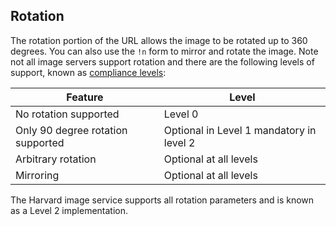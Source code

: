 ## Rotation

<script src="../../extras.js" >
</script>
<script src="../viewer.js" >
</script>

The rotation portion of the URL allows the image to be rotated up to 360 degrees. You can also use the `!n` form to mirror and rotate the image. Note not all image servers support rotation and there are the following levels of support, known as [compliance levels](https://iiif.io/api/image/2.1/compliance/):

| Feature | Level |
| --- | --- |
| No rotation supported | Level 0 |
| Only 90 degree rotation supported | Optional in Level 1 mandatory in level 2 |
| Arbitrary rotation | Optional at all levels |
| Mirroring | Optional at all levels |

The Harvard image service supports all rotation parameters and is known as a Level 2 implementation.

<div id="image_api_demo2">
</div>
<script>
   addViewer({
        div: 'image_api_demo2',
        images: [
            'https://ids.lib.harvard.edu/ids/iiif/25286607'
            ],
        sizes: [
            '500,'
        ],
        regions: [
            'full',
            'max',
            'square',
            '1000,100,3000,2000',
            '2000,3000,2000,2000',
        ],
        rotation: [
            '90',
            '45',
            '135',
            '!135'
        ],
        highlight: [
            'rotation'
        ]
   });
   /*
        'https://dlcs.io/iiif-img/wellcome/5/b14658197.jp2',
            'https://iiif.io/api/image/3.0/example/reference/9ee11092dfd2782634f5e8e2c87c16d5-uclamss_1841_diary_07_02',
            'https://ids.si.edu/ids/iiif/CHSDM-317E001E9E352-000001',
            'https://ids.si.edu/ids/iiif/SAAM-1930.12.50_1'

   */
</script>  
